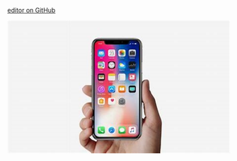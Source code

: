 [editor on GitHub](https://github.com/Circumcentral/circumcentral.github.io/edit/master/README.md)

<p align="center">
  <img src="phone.png" width="1000" title="iPhone 11" alt="iPhone 11">
</p>
